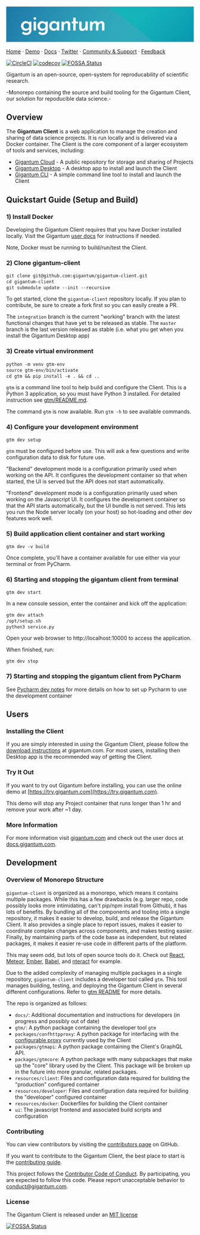 ![Gigantum Banner](docs/img/Readme-Banner.png)

[Home](https://gigantum.com)
&middot; [Demo](https://try.gigantum.com)
&middot; [Docs](https://docs.gigantum.com)
&middot; [Twitter](https://twitter.com/gigantumscience)
&middot; [Community &amp; Support](https://spectrum.chat/gigantum)
&middot; [Feedback](https://portal.prodpad.com/d47eb9fe-c779-11e8-97cd-06df22ffaf6f)

[![CircleCI](https://circleci.com/gh/gigantum/gigantum-client/tree/master.svg?style=svg)](https://circleci.com/gh/gigantum/gigantum-client/tree/master)
[![codecov](https://codecov.io/gh/gigantum/gigantum-client/branch/master/graph/badge.svg?token=1k6CENUN8G)](https://codecov.io/gh/gigantum/gigantum-client)
[![FOSSA Status](https://app.fossa.io/api/projects/custom%2B6007%2FGigantum%20Client.svg?type=small)](https://app.fossa.io/projects/custom%2B6007%2FGigantum%20Client?ref=badge_small)


Gigantum is an open-source, open-system for reproducability of scientific research.

-Monorepo containing the source and build tooling for the Gigantum Client, our solution for repoducible data science.-




## Overview

The **Gigantum Client** is a web application to manage the creation and sharing of data science projects. It is run 
locally and is delivered via a Docker container. The Client is the core component of a larger ecosystem of tools 
and services, including:
- [Gigantum Cloud](https://gigantum.com) - A public repository for storage and sharing of Projects
- [Gigantum Desktop](https://github.com/gigantum/gigantum-desktop) - A desktop app to install and launch the Client 
- [Gigantum CLI](https://github.com/gigantum/gigantum-cli) - A simple command line tool to install and launch the Client

## Quickstart Guide (Setup and Build)

### 1) Install Docker 

Developing the Gigantum Client requires that you have Docker installed locally. Visit the Gigantum 
[user docs](https://docs.gigantum.com/docs/configuring-docker) for instructions if needed.

Note, Docker must be running to build/run/test the Client.


### 2) Clone gigantum-client

```
git clone git@github.com:gigantum/gigantum-client.git
cd gigantum-client
git submodule update --init --recursive
```

To get started, clone the `gigantum-client` repository locally. If you plan to contribute, be sure to create a fork
first so you can easily create a PR. 

The `integration` branch is the current "working" branch with the latest functional changes that have yet to be 
released as stable.
The `master` branch is the last version released as stable (i.e. what you get when you install the Gigantum Desktop
app)


### 3) Create virtual environment

```
python -m venv gtm-env
source gtm-env/bin/activate
cd gtm && pip install -e . && cd ..
```

`gtm` is a command line tool to help build and configure the Client. This is a Python 3 application, so you must have
Python 3 installed. For detailed instruction see [gtm/README.md](gtm/README.md).

The command `gtm` is now available. Run `gtm -h` to see available commands.

### 4) Configure your development environment

```
gtm dev setup
```

`gtm` must be configured before use. This will ask a few questions and write configuration data to disk for future use.

"Backend" development mode is a configuration primarily used when working on the API. It configures the development
 container so that when started, the UI is served but the API does not start automatically. 

"Frontend" development mode is a configuration primarily used when working on the Javascript UI. It configures the
development container so that the API starts automatically, but the UI bundle is not served. This lets you run the Node
 server locally (on your host) so hot-loading and other dev features work well.

### 5) Build application client container and start working

```
gtm dev -v build
```

Once complete, you'll have a container available for use either via your terminal or from PyCharm.


### 6) Starting and stopping the gigantum client from terminal

```
gtm dev start
```

In a new console session, enter the container and kick off the application:

```
gtm dev attach
/opt/setup.sh
python3 service.py
```

Open your web browser to http://localhost:10000 to access the application.

When finished, run:

```
gtm dev stop
```
 

### 7) Starting and stopping the gigantum client from PyCharm

See [Pycharm dev notes](docs/pycharm-dev.md) for more details on how to set up Pycharm to use the development
container



## Users

### Installing the Client
If you are simply interested in *using* the Gigantum Client, please follow the [download
instructions](https://gigantum.com/download) at gigantum.com. For most users, installing then Desktop app is the
 recommended way of getting the Client. 


### Try It Out
If you want to try out Gigantum before installing, you can use the online demo at
 [https://try.gigantum.com](https://try.gigantum.com).

This demo will stop any Project container that runs longer than 1 hr and remove your work after ~1 day.


### More Information
For more information visit [gigantum.com](https://gigantum.com) and check out the user docs at
[docs.gigantum.com](https://docs.gigantum.com).


## Development

### Overview of Monorepo Structure

`gigantum-client` is organized as a monorepo, which means it contains multiple packages. While this has a few drawbacks
(e.g. larger repo, code possibly looks more intimidating, can't pip/npm install from Github), it has lots of benefits. 
By bundling all of the components and tooling into a single repository, it makes it easier to develop, build, and release 
the Gigantum Client. It also provides a single place to report issues, makes it easier to coordinate complex changes
across components, and makes testing easier. Finally, by maintaining parts of the code base as independent, 
but related packages, it makes it easier re-use code in different parts of the platform.

This may seem odd, but lots of open source tools do it. Check out [React](https://github.com/facebook/react/tree/master/packages),
 [Meteor](https://github.com/meteor/meteor/tree/devel/packages), 
 [Ember](https://github.com/emberjs/ember.js/tree/master/packages), 
 [Babel](https://github.com/babel/babel/blob/master/doc/design/monorepo.md), and
 [nteract](https://github.com/nteract/nteract) for example.

Due to the added complexity of managing multiple packages in a single repository, `gigantum-client` includes a developer
tool called `gtm`. This tool manages building, testing, and deploying the Gigantum Client in several different
configurations. Refer to [gtm README](gtm/README.md) for more details.

The repo is organized as follows:

- `docs/`: Additional documentation and instructions for developers (in progress and possibly out of date)
- `gtm/`: A python package containing the developer tool `gtm` 
- `packages/confhttpproxy`: A python package for interfacing with the [configurable proxy](https://github.com/jupyterhub/configurable-http-proxy) currently used by the Client
- `packages/gtmapi`: A python package containing the Client's GraphQL API.
- `packages/gtmcore`: A python package with many subpackages that make up the "core" library used by the Client. This
                      package will be broken up in the future into more granular, related packages.
- `resources/client`: Files and configuration data required for building the "production" configured container
- `resources/developer`: Files and configuration data required for building the "developer" configured container
- `resources/docker`: Dockerfiles for building the Client container
- `ui`: The javascript frontend and associated build scripts and configuration


### Contributing

You can view contributors by visiting the
 [contributors page](https://github.com/gigantum/gigantum-client/graphs/contributors) on GitHub.

If you want to contribute to the Gigantum Client, the best place to start is the
 [contributing guide](docs/contributing.md).

This project follows the [Contributor Code of Conduct](CODE_OF_CONDUCT.md). By participating, you are expected 
to follow this code. Please report unacceptable behavior to conduct@gigantum.com.


### License

The Gigantum Client is released under an [MIT license](LICENSE)

[![FOSSA Status](https://app.fossa.io/api/projects/custom%2B6007%2FGigantum%20Client.svg?type=large)](https://app.fossa.io/projects/custom%2B6007%2FGigantum%20Client?ref=badge_large)
